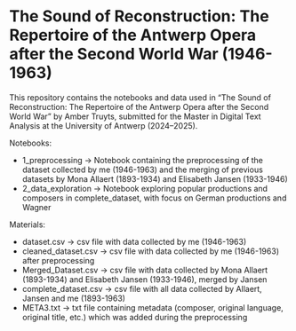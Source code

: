 # The Sound of Reconstruction: The Repertoire of the Antwerp Opera after the Second World War (1946-1963)
This repository contains the notebooks and data used in “The Sound of Reconstruction: The Repertoire of the Antwerp Opera after the Second World War” by Amber Truyts, submitted for the Master in Digital Text Analysis at the University of Antwerp (2024–2025).

Notebooks:

- 1_preprocessing -> Notebook containing the preprocessing of the dataset collected by me (1946-1963) and the merging of previous datasets by Mona Allaert (1893-1934) and Elisabeth Jansen (1933-1946)
- 2_data_exploration -> Notebook exploring popular productions and composers in complete_dataset, with focus on German productions and Wagner

Materials:

- dataset.csv -> csv file with data collected by me (1946-1963)
- cleaned_dataset.csv -> csv file with data collected by me (1946-1963) after preprocessing
- Merged_Dataset.csv -> csv file with data collected by Mona Allaert (1893-1934) and Elisabeth Jansen (1933-1946), merged by Jansen
- complete_dataset.csv -> csv file with all data collected by Allaert, Jansen and me (1893-1963)
- META3.txt -> txt file containing metadata (composer, original language, original title, etc.) which was added during the preprocessing
